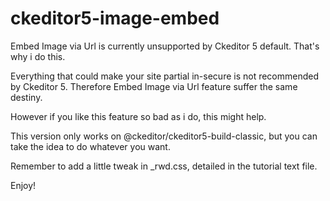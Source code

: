 # ckeditor5-image-embed
Embed Image via Url is currently unsupported by Ckeditor 5 default. That's why i do this.

Everything that could make your site partial in-secure is not recommended by Ckeditor 5.
Therefore Embed Image via Url feature suffer the same destiny.

However if you like this feature so bad as i do, this might help.

This version only works on @ckeditor/ckeditor5-build-classic, but you can take the idea to do whatever you want.

Remember to add a little tweak in _rwd.css, detailed in the tutorial text file.

Enjoy!
